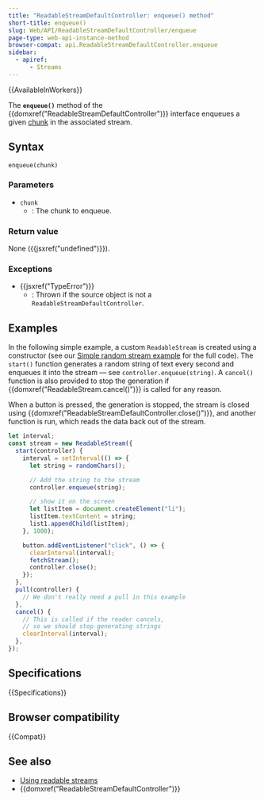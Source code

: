 ```yaml
---
title: "ReadableStreamDefaultController: enqueue() method"
short-title: enqueue()
slug: Web/API/ReadableStreamDefaultController/enqueue
page-type: web-api-instance-method
browser-compat: api.ReadableStreamDefaultController.enqueue
sidebar:
  - apiref:
      - Streams
---
```


{{AvailableInWorkers}}

The **`enqueue()`** method of the
{{domxref("ReadableStreamDefaultController")}} interface enqueues a given [chunk](/en-US/docs/Web/API/Streams_API/Concepts#chunks) in the associated stream.

## Syntax

```js-nolint
enqueue(chunk)
```

### Parameters

- `chunk`
  - : The chunk to enqueue.

### Return value

None ({{jsxref("undefined")}}).

### Exceptions

- {{jsxref("TypeError")}}
  - : Thrown if the source object is not a `ReadableStreamDefaultController`.

## Examples

In the following simple example, a custom `ReadableStream` is created using
a constructor (see our [Simple random stream example](https://mdn.github.io/dom-examples/streams/simple-random-stream/) for the full code). The `start()` function generates a
random string of text every second and enqueues it into the stream — see
`controller.enqueue(string)`. A `cancel()` function is also
provided to stop the generation if {{domxref("ReadableStream.cancel()")}} is called for
any reason.

When a button is pressed, the generation is stopped, the stream is closed using
{{domxref("ReadableStreamDefaultController.close()")}}, and another function is run,
which reads the data back out of the stream.

```js
let interval;
const stream = new ReadableStream({
  start(controller) {
    interval = setInterval(() => {
      let string = randomChars();

      // Add the string to the stream
      controller.enqueue(string);

      // show it on the screen
      let listItem = document.createElement("li");
      listItem.textContent = string;
      list1.appendChild(listItem);
    }, 1000);

    button.addEventListener("click", () => {
      clearInterval(interval);
      fetchStream();
      controller.close();
    });
  },
  pull(controller) {
    // We don't really need a pull in this example
  },
  cancel() {
    // This is called if the reader cancels,
    // so we should stop generating strings
    clearInterval(interval);
  },
});
```

## Specifications

{{Specifications}}

## Browser compatibility

{{Compat}}

## See also

- [Using readable streams](/en-US/docs/Web/API/Streams_API/Using_readable_streams)
- {{domxref("ReadableStreamDefaultController")}}
